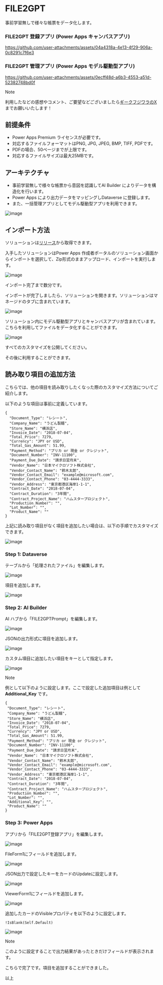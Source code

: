# FILE2GPT
事前学習無しで様々な帳票をデータ化します。

### FILE2GPT 登録アプリ (Power Apps キャンバスアプリ)

https://github.com/user-attachments/assets/04a4318a-4e13-4f29-906a-0c8291c7f6e3

### FILE2GPT 管理アプリ (Power Apps モデル駆動型アプリ)

https://github.com/user-attachments/assets/0ecff48d-a6b3-4553-a51d-52382748bd0f


>[!Note]
>利用したなどの感想やコメント、ご要望などございましたら[ギークフジワラのX](https://x.com/geekfujiwara/status/1861677033862152679)までお願いいたします！


## 前提条件
* Power Apps Premium ライセンスが必要です。
* 対応するファイルフォーマットはPNG, JPG, JPEG, BMP, TIFF, PDFです。
* PDFの場合、50ページまでが上限です。
* 対応するファイルサイズは最大25MBです。

## アーキテクチャ
* 事前学習無しで様々な帳票から意図を認識してAI Builder によりデータを構造化を行います。
* Power Apps により出力データをマッピングしDataverse に登録します。
* また、一括管理アプリとしてモデル駆動型アプリを利用できます。

![image](https://github.com/user-attachments/assets/d2352ccd-96d5-44b6-bbe2-3fd82a9fd5ee)

## インポート方法
ソリューションは[リリース](https://github.com/geekfujiwara/FILE2GPT/releases/)から取得できます。

入手したソリューションはPower Apps 作成者ポータルのソリューション画面からインポートを選択して、Zip形式のままアップロード、インポートを実行します。

![image](https://github.com/user-attachments/assets/1b04bad1-8bf8-4696-a1b6-f2aa0ee8ed0f)

インポート完了まで数分です。

インポートが完了しましたら、ソリューションを開きます。ソリューションはマネージドのタブに含まれています。

![image](https://github.com/user-attachments/assets/1a7821e9-ac25-4cd6-82cd-00774dad9bc2)

ソリューション内にモデル駆動型アプリとキャンバスアプリが含まれています。こちらを利用してファイルをデータ化することができます。

![image](https://github.com/user-attachments/assets/417c86ad-56a2-41cb-ad01-aba64b831ba9)

すべてのカスタマイズを公開してください。

その後に利用することができます。

## 読み取り項目の追加方法
こちらでは、他の項目を読み取りしたくなった際のカスタマイズ方法についてご紹介します。

以下のような項目は事前に定義しています。

```
{
  "Document_Type": "レシート",
  "Company_Name": "うどん製麺",
  "Store_Name": "横浜店",
  "Invoice_Date": "2018-07-04",
  "Total_Price": 7279,
  "Currency": "JPY or USD",
  "Total_Gas_Amount": 51.99,
  "Payment_Method": "プリカ or 現金 or クレジット",
  "Document_Number": "INV-11100",
  "Payment_Due_Date": "請求日翌月末",
  "Vendor_Name": "日本マイクロソフト株式会社",
  "Vendor_Contact_Name": "鈴木太郎",
  "Vendor_Contact_Email": "example@microsoft.com",
  "Vendor_Contact_Phone": "03-4444-3333",
  "Vendor_Address": "東京都港区海岸1-1-1",
  "Contract_Date": "2018-07-04",
  "Contract_Duration": "3年間",
  "Contract_Project_Name": "ハムスタープロジェクト",
  "Production_Number": "",
  "Lot_Number": "",
  "Product_Name": ""
}
```

上記に読み取り項目がなく項目を追加したい場合は、以下の手順でカスタマイズできます。

![image](https://github.com/user-attachments/assets/ac74c24e-9553-4865-92e6-b07f04ddc7f6)

### Step 1: Dataverse
テーブルから「処理されたファイル」を編集します。

![image](https://github.com/user-attachments/assets/4af74bff-627c-4917-8910-0d557384e3d7)

項目を追加します。

![image](https://github.com/user-attachments/assets/ea3509ef-47b2-4a47-85fb-0ce8c92c038e)


### Step 2: AI Builder
AI ハブから「FILE2GPTPrompt」を編集します。

![image](https://github.com/user-attachments/assets/dff497eb-9248-4498-b461-dd84257c3b8d)

JSONの出力形式に項目を追加します。

![image](https://github.com/user-attachments/assets/54cc41d3-eb21-4999-819c-688c50f42f34)

カスタム項目に追加したい項目をキーとして指定します。

![image](https://github.com/user-attachments/assets/8ec24af5-06be-4ade-9498-d862bde7db33)

> [!Note]
> 例として以下のように設定します。ここで設定した追加項目は例として **Additional_Key** です。
>
> 
> ```
> {
>  "Document_Type": "レシート",
>  "Company_Name": "うどん製麺",
>  "Store_Name": "横浜店",
>  "Invoice_Date": "2018-07-04",
>  "Total_Price": 7279,
>  "Currency": "JPY or USD",
>  "Total_Gas_Amount": 51.99,
>  "Payment_Method": "プリカ or 現金 or クレジット",
>  "Document_Number": "INV-11100",
>  "Payment_Due_Date": "請求日翌月末",
>  "Vendor_Name": "日本マイクロソフト株式会社",
>  "Vendor_Contact_Name": "鈴木太郎",
>  "Vendor_Contact_Email": "example@microsoft.com",
>  "Vendor_Contact_Phone": "03-4444-3333",
>  "Vendor_Address": "東京都港区海岸1-1-1",
>  "Contract_Date": "2018-07-04",
>  "Contract_Duration": "3年間",
>  "Contract_Project_Name": "ハムスタープロジェクト",
>  "Production_Number": "",
>  "Lot_Number": "",
>  "Additional_Key": "",
>  "Product_Name": ""
>}
> ```
> 


### Step 3: Power Apps
アプリから「FILE2GPT登録アプリ」を編集します。

![image](https://github.com/user-attachments/assets/22d2ea01-be0b-47ba-b553-6cc1c84d65f7)

FileForm1にフィールドを追加します。

![image](https://github.com/user-attachments/assets/887af80c-78fc-4d3f-89fb-121644dc3147)

JSON出力で設定したキーをカードのUpdateに設定します。

![image](https://github.com/user-attachments/assets/342e7265-64be-4be6-a90e-263f33c091bf)

ViewerForm1にフィールドを追加します。

![image](https://github.com/user-attachments/assets/a884a776-bdf8-45f0-a99d-3a06ada8e191)


追加したカードのVisibleプロパティを以下のように設定します。
```
!IsBlank(Self.Default) 
```

![image](https://github.com/user-attachments/assets/4ba2d99a-7e77-46f1-aba5-18175fc10a64)

>[!Note]
>このように設定することで出力結果があったときだけフィールドが表示されます。

こちらで完了です。項目を追加することができました。

以上



